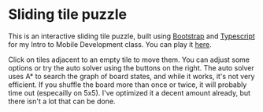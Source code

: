 # Sliding tile puzzle
This is an interactive sliding tile puzzle, built using [Bootstrap](https://getbootstrap.com/) and [Typescript](https://www.typescriptlang.org/) for my Intro to Mobile Development class. You can play it [here](https://apemanzilla.github.io/TilePuzzle/).

Click on tiles adjacent to an empty tile to move them. You can adjust some options or try the auto solver using the buttons on the right. The auto solver uses A* to search the graph of board states, and while it works, it's not very efficient. If you shuffle the board more than once or twice, it will probably time out (especailly on 5x5). I've optimized it a decent amount already, but there isn't a lot that can be done.